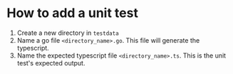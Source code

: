 # How to add a unit test

1. Create a new directory in `testdata`
2. Name a go file `<directory_name>.go`. This file will generate the typescript.
3. Name the expected typescript file `<directory_name>.ts`. This is the unit test's expected output.
